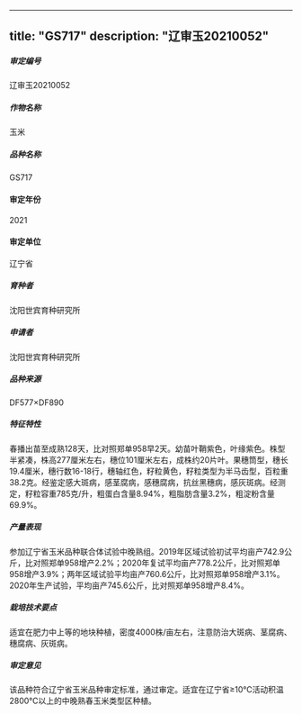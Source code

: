 
---
title: "GS717"
description: "辽审玉20210052"
---
##### 审定编号 
辽审玉20210052

##### 作物名称
玉米

##### 品种名称
GS717

#### 审定年份
2021	

#### 审定单位
辽宁省

##### 育种者
沈阳世宾育种研究所

##### 申请者
沈阳世宾育种研究所

##### 品种来源
DF577×DF890 

##### 特征特性
春播出苗至成熟128天，比对照郑单958早2天。幼苗叶鞘紫色，叶缘紫色。株型半紧凑，株高277厘米左右，穗位101厘米左右，成株约20片叶。果穗筒型，穗长19.4厘米，穗行数16-18行，穗轴红色，籽粒黄色，籽粒类型为半马齿型，百粒重38.2克。经鉴定感大斑病，感茎腐病，感穗腐病，抗丝黑穗病，感灰斑病。经测定，籽粒容重785克/升，粗蛋白含量8.94%，粗脂肪含量3.2%，粗淀粉含量69.9%。

##### 产量表现
参加辽宁省玉米品种联合体试验中晚熟组。2019年区域试验初试平均亩产742.9公斤，比对照郑单958增产2.2%；2020年复试平均亩产778.2公斤，比对照郑单958增产3.9%；两年区域试验平均亩产760.6公斤，比对照郑单958增产3.1%。2020年生产试验，平均亩产745.6公斤，比对照郑单958增产8.4%。

##### 栽培技术要点
适宜在肥力中上等的地块种植，密度4000株/亩左右，注意防治大斑病、茎腐病、穗腐病、灰斑病。

##### 审定意见
该品种符合辽宁省玉米品种审定标准，通过审定。适宜在辽宁省≥10℃活动积温2800℃以上的中晚熟春玉米类型区种植。


